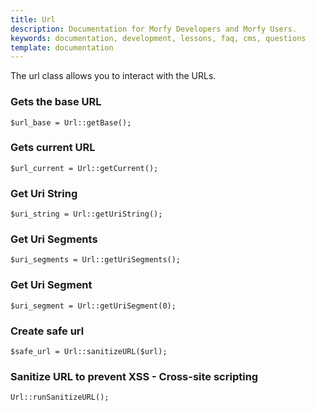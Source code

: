 ```yaml
---
title: Url
description: Documentation for Morfy Developers and Morfy Users.
keywords: documentation, development, lessons, faq, cms, questions
template: documentation
---
```


The url class allows you to interact with the URLs.  

### Gets the base URL
```
$url_base = Url::getBase();
```

### Gets current URL
```
$url_current = Url::getCurrent();
```

### Get Uri String
```
$uri_string = Url::getUriString();
```

### Get Uri Segments
```
$uri_segments = Url::getUriSegments();
```

### Get Uri Segment
```
$uri_segment = Url::getUriSegment(0);
```

### Create safe url
```
$safe_url = Url::sanitizeURL($url);
```

### Sanitize URL to prevent XSS - Cross-site scripting
```
Url::runSanitizeURL();
```
